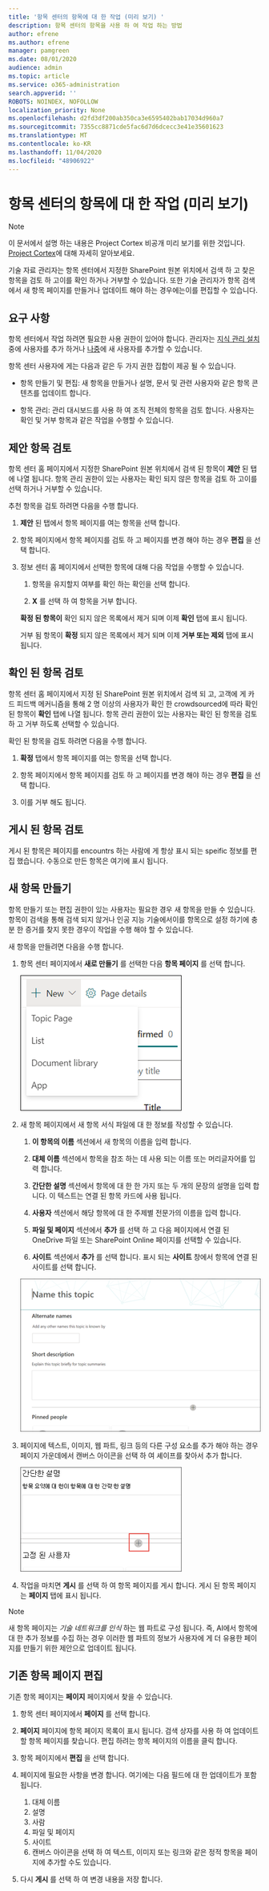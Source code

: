 ```yaml
---
title: '항목 센터의 항목에 대 한 작업 (미리 보기) '
description: 항목 센터의 항목을 사용 하 여 작업 하는 방법
author: efrene
ms.author: efrene
manager: pamgreen
ms.date: 08/01/2020
audience: admin
ms.topic: article
ms.service: o365-administration
search.appverid: ''
ROBOTS: NOINDEX, NOFOLLOW
localization_priority: None
ms.openlocfilehash: d2fd3df200ab350ca3e6595402bab17034d960a7
ms.sourcegitcommit: 7355cc8871cde5fac6d7d6dcecc3e41e35601623
ms.translationtype: MT
ms.contentlocale: ko-KR
ms.lasthandoff: 11/04/2020
ms.locfileid: "48906922"
---
```

# <a name="work-with-topics-in-the-topic-center-preview"></a>항목 센터의 항목에 대 한 작업 (미리 보기)

> [!Note] 
> 이 문서에서 설명 하는 내용은 Project Cortex 비공개 미리 보기를 위한 것입니다. [Project Cortex](https://aka.ms/projectcortex)에 대해 자세히 알아보세요.


기술 자료 관리자는 항목 센터에서 지정한 SharePoint 원본 위치에서 검색 하 고 찾은 항목을 검토 하 고이를 확인 하거나 거부할 수 있습니다. 또한 기술 관리자가 항목 검색에서 새 항목 페이지를 만들거나 업데이트 해야 하는 경우에는이를 편집할 수 있습니다.

## <a name="requirements"></a>요구 사항

항목 센터에서 작업 하려면 필요한 사용 권한이 있어야 합니다. 관리자는 [지식 관리 설치](set-up-knowledge-network.md)중에 사용자를 추가 하거나 [나중](give-user-permissions-to-the-topic-center.md)에 새 사용자를 추가할 수 있습니다.

항목 센터 사용자에 게는 다음과 같은 두 가지 권한 집합이 제공 될 수 있습니다.

- 항목 만들기 및 편집: 새 항목을 만들거나 설명, 문서 및 관련 사용자와 같은 항목 콘텐츠를 업데이트 합니다.

- 항목 관리: 관리 대시보드를 사용 하 여 조직 전체의 항목을 검토 합니다. 사용자는 확인 및 거부 항목과 같은 작업을 수행할 수 있습니다.


## <a name="review-suggested-topics"></a>제안 항목 검토

항목 센터 홈 페이지에서 지정한 SharePoint 원본 위치에서 검색 된 항목이 **제안** 된 탭에 나열 됩니다. 항목 관리 권한이 있는 사용자는 확인 되지 않은 항목을 검토 하 고이를 선택 하거나 거부할 수 있습니다.


추천 항목을 검토 하려면 다음을 수행 합니다.

1. **제안** 된 탭에서 항목 페이지를 여는 항목을 선택 합니다.</br>

2. 항목 페이지에서 항목 페이지를 검토 하 고 페이지를 변경 해야 하는 경우 **편집** 을 선택 합니다.

3. 정보 센터 홈 페이지에서 선택한 항목에 대해 다음 작업을 수행할 수 있습니다.

    1. 항목을 유지할지 여부를 확인 하는 확인을 선택 합니다.
    
    1. **X** 를 선택 하 여 항목을 거부 합니다.

    **확정 된 항목이** 확인 되지 않은 목록에서 제거 되며 이제 **확인** 탭에 표시 됩니다.

    거부 됨 항목이 **확정** 되지 않은 목록에서 제거 되며 이제 **거부 또는 제외** 탭에 표시 됩니다.

## <a name="review-confirmed-topics"></a>확인 된 항목 검토

항목 센터 홈 페이지에서 지정 된 SharePoint 원본 위치에서 검색 되 고, 고객에 게 카드 피드백 메커니즘을 통해 2 명 이상의 사용자가 확인 한 crowdsourced에 따라 확인 된 항목이 **확인** 탭에 나열 됩니다. 항목 관리 권한이 있는 사용자는 확인 된 항목을 검토 하 고 거부 하도록 선택할 수 있습니다.


확인 된 항목을 검토 하려면 다음을 수행 합니다.

1. **확정** 탭에서 항목 페이지를 여는 항목을 선택 합니다.</br>

2. 항목 페이지에서 항목 페이지를 검토 하 고 페이지를 변경 해야 하는 경우 **편집** 을 선택 합니다.

3. 이를 거부 해도 됩니다.

## <a name="review-published-topics"></a>게시 된 항목 검토
게시 된 항목은 페이지를 encountrs 하는 사람에 게 항상 표시 되는 speific 정보를 편집 했습니다. 수동으로 만든 항목은 여기에 표시 됩니다.

   
## <a name="create-a-new-topic"></a>새 항목 만들기

항목 만들기 또는 편집 권한이 있는 사용자는 필요한 경우 새 항목을 만들 수 있습니다. 항목이 검색을 통해 검색 되지 않거나 인공 지능 기술에서이를 항목으로 설정 하기에 충분 한 증거를 찾지 못한 경우이 작업을 수행 해야 할 수 있습니다.

새 항목을 만들려면 다음을 수행 합니다.

1. 항목 센터 페이지에서 **새로 만들기** 를 선택한 다음 **항목 페이지** 를 선택 합니다.

    ![새 항목](../media/content-understanding/k-new-topic.png)

2. 새 항목 페이지에서 새 항목 서식 파일에 대 한 정보를 작성할 수 있습니다.

    1. **이 항목의 이름** 섹션에서 새 항목의 이름을 입력 합니다.
    
    1. **대체 이름** 섹션에서 항목을 참조 하는 데 사용 되는 이름 또는 머리글자어를 입력 합니다.
    
    1. **간단한 설명** 섹션에서 항목에 대 한 한 가지 또는 두 개의 문장의 설명을 입력 합니다. 이 텍스트는 연결 된 항목 카드에 사용 됩니다.
    
    1. **사용자** 섹션에서 해당 항목에 대 한 주제별 전문가의 이름을 입력 합니다.
    
    1. **파일 및 페이지** 섹션에서 **추가** 를 선택 하 고 다음 페이지에서 연결 된 OneDrive 파일 또는 SharePoint Online 페이지를 선택할 수 있습니다.
    
    1. **사이트** 섹션에서 **추가** 를 선택 합니다. 표시 되는  **사이트** 창에서 항목에 연결 된 사이트를 선택 합니다.

    ![새 항목 페이지](../media/content-understanding/k-new-topic-page.png)
    
3. 페이지에 텍스트, 이미지, 웹 파트, 링크 등의 다른 구성 요소를 추가 해야 하는 경우 페이지 가운데에서 캔버스 아이콘을 선택 하 여 셰이프를 찾아서 추가 합니다.

    ![페이지에 항목 추가](../media/content-understanding/static-icon.png)

4. 작업을 마치면 **게시** 를 선택 하 여 항목 페이지를 게시 합니다. 게시 된 항목 페이지는 **페이지** 탭에 표시 됩니다.

> [!Note] 
> 새 항목 페이지는 *기술 네트워크를 인식* 하는 웹 파트로 구성 됩니다. 즉, AI에서 항목에 대 한 추가 정보를 수집 하는 경우 이러한 웹 파트의 정보가 사용자에 게 더 유용한 페이지를 만들기 위한 제안으로 업데이트 됩니다.


## <a name="edit-an-existing-topic-page"></a>기존 항목 페이지 편집

기존 항목 페이지는 **페이지** 페이지에서 찾을 수 있습니다. 

1. 항목 센터 페이지에서 **페이지** 를 선택 합니다.

2. **페이지** 페이지에 항목 페이지 목록이 표시 됩니다. 검색 상자를 사용 하 여 업데이트할 항목 페이지를 찾습니다. 편집 하려는 항목 페이지의 이름을 클릭 합니다.

3. 항목 페이지에서 **편집** 을 선택 합니다.

4. 페이지에 필요한 사항을 변경 합니다. 여기에는 다음 필드에 대 한 업데이트가 포함 됩니다.

    1. 대체 이름
    1. 설명
    1. 사람
    1. 파일 및 페이지
    1. 사이트
    1. 캔버스 아이콘을 선택 하 여 텍스트, 이미지 또는 링크와 같은 정적 항목을 페이지에 추가할 수도 있습니다.

5. 다시 **게시** 를 선택 하 여 변경 내용을 저장 합니다.

<!--## See also-->


